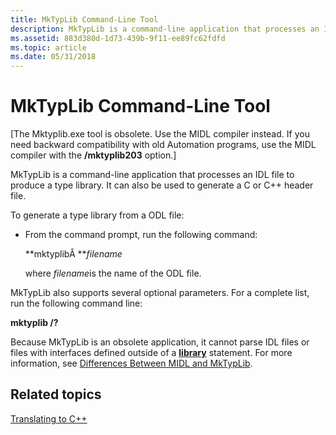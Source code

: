 ```yaml
---
title: MkTypLib Command-Line Tool
description: MkTypLib is a command-line application that processes an IDL file to produce a type library. It can also be used to generate a C or C++ header file.
ms.assetid: 883d380d-1d73-439b-9f11-ee89fc62fdfd
ms.topic: article
ms.date: 05/31/2018
---
```


# MkTypLib Command-Line Tool

\[The Mktyplib.exe tool is obsolete. Use the MIDL compiler instead. If you need backward compatibility with old Automation programs, use the MIDL compiler with the **/mktyplib203** option.\]

MkTypLib is a command-line application that processes an IDL file to produce a type library. It can also be used to generate a C or C++ header file.

To generate a type library from a ODL file:

-   From the command prompt, run the following command:

    **mktyplibÂ ***filename*

    where *filename*is the name of the ODL file.

MkTypLib also supports several optional parameters. For a complete list, run the following command line:

**mktyplib /?**

Because MkTypLib is an obsolete application, it cannot parse IDL files or files with interfaces defined outside of a [**library**](https://docs.microsoft.com/windows/desktop/Midl/library) statement. For more information, see [Differences Between MIDL and MkTypLib](https://docs.microsoft.com/windows/desktop/Midl/differences-between-midl-and-mktyplib).

## Related topics

<dl> <dt>

[Translating to C++](translating-to-c--.md)
</dt> </dl>

 

 




